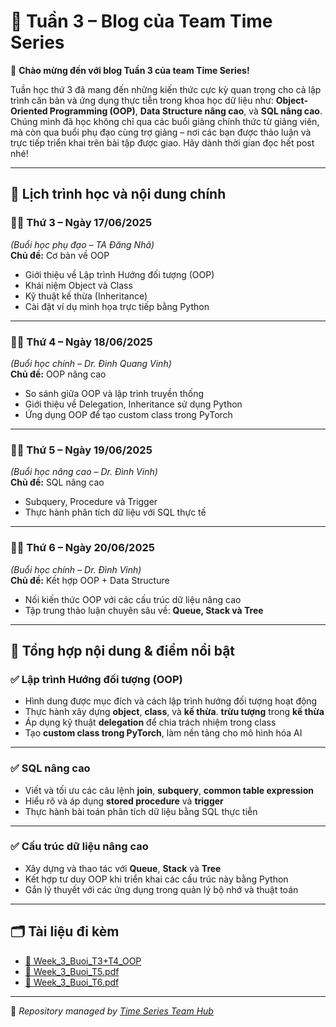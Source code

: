 # 📘 Tuần 3 – Blog của Team Time Series

🎉 **Chào mừng đến với blog Tuần 3 của team Time Series!**

Tuần học thứ 3 đã mang đến những kiến thức cực kỳ quan trọng cho cả lập trình căn bản và ứng dụng thực tiễn trong khoa học dữ liệu như: **Object-Oriented Programming (OOP)**, **Data Structure nâng cao**, và **SQL nâng cao**. Chúng mình đã học không chỉ qua các buổi giảng chính thức từ giảng viên, mà còn qua buổi phụ đạo cùng trợ giảng – nơi các bạn được thảo luận và trực tiếp triển khai trên bài tập được giao. Hãy dành thời gian đọc hết post nhé!

---

## 📅 **Lịch trình học và nội dung chính**

### 🧑‍🏫 **Thứ 3 – Ngày 17/06/2025**  
*(Buổi học phụ đạo – TA Đăng Nhã)*  
**Chủ đề:** Cơ bản về OOP  
- Giới thiệu về Lập trình Hướng đối tượng (OOP)
- Khái niệm Object và Class
- Kỹ thuật kế thừa (Inheritance)
- Cài đặt ví dụ minh họa trực tiếp bằng Python

---

### 👨‍🏫 **Thứ 4 – Ngày 18/06/2025**  
*(Buổi học chính – Dr. Đinh Quang Vinh)*  
**Chủ đề:** OOP nâng cao  
- So sánh giữa OOP và lập trình truyền thống
- Giới thiệu về Delegation, Inheritance sử dụng Python
- Ứng dụng OOP để tạo custom class trong PyTorch

---

### 🧑‍🏫 **Thứ 5 – Ngày 19/06/2025**  
*(Buổi học nâng cao – Dr. Đình Vinh)*  
**Chủ đề:** SQL nâng cao  
- Subquery, Procedure và Trigger
- Thực hành phân tích dữ liệu với SQL thực tế

---

### 👨‍🏫 **Thứ 6 – Ngày 20/06/2025**  
*(Buổi học chính – Dr. Đình Vinh)*  
**Chủ đề:** Kết hợp OOP + Data Structure  
- Nối kiến thức OOP với các cấu trúc dữ liệu nâng cao
- Tập trung thảo luận chuyên sâu về: **Queue, Stack và Tree**

---

## 📌 **Tổng hợp nội dung & điểm nổi bật**

### ✅ **Lập trình Hướng đối tượng (OOP)**
- Hình dung được mục đích và cách lập trình hướng đối tượng hoạt động
- Thực hành xây dựng **object**, **class**, và **kế thừa**. **trừu tượng** trong **kế thừa** 
- Áp dụng kỹ thuật **delegation** để chia trách nhiệm trong class  
- Tạo **custom class trong PyTorch**, làm nền tảng cho mô hình hóa AI  

---

### ✅ **SQL nâng cao**
- Viết và tối ưu các câu lệnh **join**, **subquery**, **common table expression**  
- Hiểu rõ và áp dụng **stored procedure** và **trigger**  
- Thực hành bài toán phân tích dữ liệu bằng SQL thực tiễn  

---

### ✅ **Cấu trúc dữ liệu nâng cao**
- Xây dựng và thao tác với **Queue**, **Stack** và **Tree**  
- Kết hợp tư duy OOP khi triển khai các cấu trúc này bằng Python  
- Gắn lý thuyết với các ứng dụng trong quản lý bộ nhớ và thuật toán  

---

## 🗂 **Tài liệu đi kèm**

- [📄 Week_3_Buoi_T3+T4_OOP](./Week_3_Buoi_T3+T4_OOP)  
- [📄 Week_3_Buoi_T5.pdf](./Week_3_Buoi_T5.pdf)  
- [📄 Week_3_Buoi_T6.pdf](./Week_3_Buoi_T6.pdf)  

---


🧠 *Repository managed by [Time Series Team Hub](https://github.com/Jennifer1907/Time-Series-Team-Hub)*

